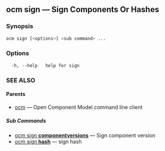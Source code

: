 ## ocm sign &mdash; Sign Components Or Hashes

### Synopsis

```bash
ocm sign [<options>] <sub command> ...
```

### Options

```text
  -h, --help   help for sign
```

### SEE ALSO

#### Parents

* [ocm](ocm.md)	 &mdash; Open Component Model command line client


##### Sub Commands

* [ocm sign <b>componentversions</b>](ocm_sign_componentversions.md)	 &mdash; Sign component version
* [ocm sign <b>hash</b>](ocm_sign_hash.md)	 &mdash; sign hash

